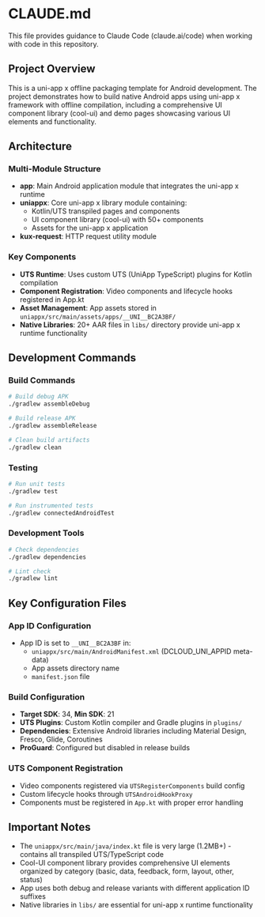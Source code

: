 # CLAUDE.md

This file provides guidance to Claude Code (claude.ai/code) when working with code in this repository.

## Project Overview

This is a uni-app x offline packaging template for Android development. The project demonstrates how to build native Android apps using uni-app x framework with offline compilation, including a comprehensive UI component library (cool-ui) and demo pages showcasing various UI elements and functionality.

## Architecture

### Multi-Module Structure
- **app**: Main Android application module that integrates the uni-app x runtime
- **uniappx**: Core uni-app x library module containing:
  - Kotlin/UTS transpiled pages and components 
  - UI component library (cool-ui) with 50+ components
  - Assets for the uni-app x application
- **kux-request**: HTTP request utility module

### Key Components
- **UTS Runtime**: Uses custom UTS (UniApp TypeScript) plugins for Kotlin compilation
- **Component Registration**: Video components and lifecycle hooks registered in App.kt
- **Asset Management**: App assets stored in `uniappx/src/main/assets/apps/__UNI__BC2A3BF/`
- **Native Libraries**: 20+ AAR files in `libs/` directory provide uni-app x runtime functionality

## Development Commands

### Build Commands
```bash
# Build debug APK
./gradlew assembleDebug

# Build release APK  
./gradlew assembleRelease

# Clean build artifacts
./gradlew clean
```

### Testing
```bash
# Run unit tests
./gradlew test

# Run instrumented tests
./gradlew connectedAndroidTest
```

### Development Tools
```bash
# Check dependencies
./gradlew dependencies

# Lint check
./gradlew lint
```

## Key Configuration Files

### App ID Configuration
- App ID is set to `__UNI__BC2A3BF` in:
  - `uniappx/src/main/AndroidManifest.xml` (DCLOUD_UNI_APPID meta-data)
  - App assets directory name
  - `manifest.json` file

### Build Configuration
- **Target SDK**: 34, **Min SDK**: 21
- **UTS Plugins**: Custom Kotlin compiler and Gradle plugins in `plugins/`
- **Dependencies**: Extensive Android libraries including Material Design, Fresco, Glide, Coroutines
- **ProGuard**: Configured but disabled in release builds

### UTS Component Registration
- Video components registered via `UTSRegisterComponents` build config
- Custom lifecycle hooks through `UTSAndroidHookProxy`
- Components must be registered in `App.kt` with proper error handling

## Important Notes

- The `uniappx/src/main/java/index.kt` file is very large (1.2MB+) - contains all transpiled UTS/TypeScript code
- Cool-UI component library provides comprehensive UI elements organized by category (basic, data, feedback, form, layout, other, status)  
- App uses both debug and release variants with different application ID suffixes
- Native libraries in `libs/` are essential for uni-app x runtime functionality